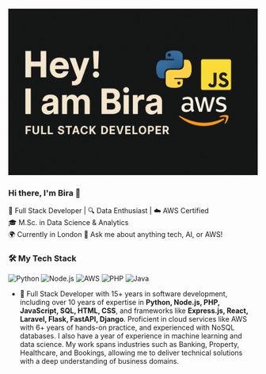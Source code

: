 ![Header](./img/me.png)

### Hi there, I'm Bira 👋

🚀 Full Stack Developer | 🔍 Data Enthusiast | ☁️ AWS Certified  
🎓 M.Sc. in Data Science & Analytics  
🌍 Currently in London 
💬 Ask me about anything tech, AI, or AWS!

### 🛠️ My Tech Stack
![Python](https://img.shields.io/badge/Python-3776AB?style=for-the-badge&logo=python&logoColor=white)
![Node.js](https://img.shields.io/badge/Node.js-339933?style=for-the-badge&logo=node-dot-js&logoColor=white)
![AWS](https://img.shields.io/badge/AWS-FF9900?style=for-the-badge&logo=amazonaws&logoColor=white)
![PHP](https://img.shields.io/badge/PHP-777BB4?style=for-the-badge&logo=php&logoColor=white)
![Java](https://img.shields.io/badge/Java-007396?style=for-the-badge&logo=java&logoColor=white)


- 👀 Full Stack Developer with 15+ years in software development, including over 10 years of expertise in **Python, Node.js, PHP, JavaScript, SQL, HTML, CSS**, and frameworks like **Express.js, React, Laravel, Flask, FastAPI, Django**. Proficient in cloud services like AWS with 6+ years of hands-on practice, and experienced with NoSQL databases. I also have a year of experience in machine learning and data science. My work spans industries such as Banking, Property, Healthcare, and Bookings, allowing me to deliver technical solutions with a deep understanding of business domains.

<!---
bthiban/bthiban is a ✨ special ✨ repository because its `README.md` (this file) appears on your GitHub profile.
You can click the Preview link to take a look at your changes.
--->

